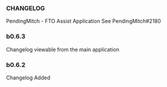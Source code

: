 ### CHANGELOG
PendingMitch - FTO Assist Application
See PendingMitch#2180

### b0.6.3
Changelog viewable from the main application

### b0.6.2
Changelog Added